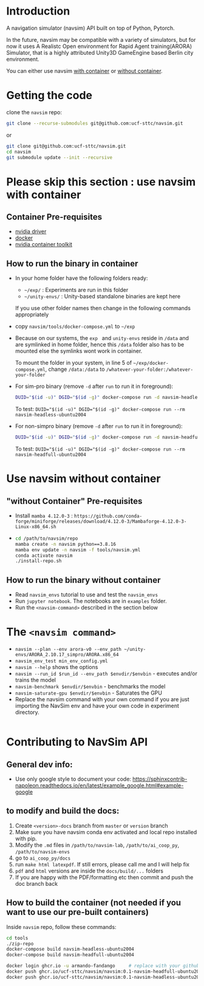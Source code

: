 # Introduction 
A navigation simulator (navsim) API built on top of Python, Pytorch.

In the future, navsim may be compatible with a variety of simulators, but for now it uses A Realistc Open environment for Rapid Agent training(ARORA) Simulator, that is a highly attributed Unity3D GameEngine based Berlin city environment.

You can either use navsim [with container](#use-navsim-with-container) or [without container](#use-navsim-without-container).

# Getting the code

clone the `navsim` repo:

```sh
git clone --recurse-submodules git@github.com:ucf-sttc/navsim.git
```
or
```sh
git clone git@github.com:ucf-sttc/navsim.git
cd navsim
git submodule update --init --recursive
```


# Please skip this section : use navsim with container

## Container Pre-requisites

* [nvidia driver](https://github.com/NVIDIA/nvidia-docker/wiki/Frequently-Asked-Questions#how-do-i-install-the-nvidia-driver)
* [docker](https://docs.docker.com/get-docker/)
* [nvidia container toolkit](https://github.com/NVIDIA/nvidia-docker)

## How to run the binary in container

* In your home folder have the following folders ready:
  * `~/exp/` : Experiments are run in this folder
  * `~/unity-envs/` : Unity-based standalone binaries are kept here

  If you use other folder names then change in the following commands appropriately

* copy `navsim/tools/docker-compose.yml` to `~/exp`

* Because on our systems, the `exp ` and `unity-envs` reside in `/data` and are symlinked in home folder, hence this `/data` folder also has to be mounted else the symlinks wont work in container. 

  To mount the folder in your system, in line 5 of `~/exp/docker-compose.yml`, change `/data:/data` to `/whatever-your-folder:/whatever-your-folder`

* For sim-pro binary (remove `-d` after `run` to run it in foreground):

  ```sh
  DUID="$(id -u)" DGID="$(id -g)" docker-compose run -d navsim-headless-ubuntu2004 <navsim command>
  ```

  To test: `DUID="$(id -u)" DGID="$(id -g)" docker-compose run --rm navsim-headless-ubuntu2004`

* For non-simpro binary (remove `-d` after `run` to run it in foreground):

  ```sh
  DUID="$(id -u)" DGID="$(id -g)" docker-compose run -d navsim-headfull-ubuntu2004 <navsim command>
  ```

  To test: `DUID="$(id -u)" DGID="$(id -g)" docker-compose run --rm navsim-headfull-ubuntu2004`

# Use navsim without container

## "without Container" Pre-requisites

* Install `mamba 4.12.0-3` : `https://github.com/conda-forge/miniforge/releases/download/4.12.0-3/Mambaforge-4.12.0-3-Linux-x86_64.sh`
* ```sh
  cd /path/to/navsim/repo
  mamba create -n navsim python==3.8.16
  mamba env update -n navsim -f tools/navsim.yml
  conda activate navsim
  ./install-repo.sh
  ```
## How to run the binary without container

* Read `navsim_envs` tutorial to use and test the `navsim_envs`
* Run `jupyter notebook`. The notebooks are in `examples` folder.
* Run the `<navsim-command>` described in the section below

# The `<navsim command>`

* `navsim --plan --env arora-v0 --env_path ~/unity-envs/ARORA_2.10.17_simpro/ARORA.x86_64`
* `navsim_env_test min_env_config.yml`
* `navsim --help` shows the options
* `navsim --run_id $run_id --env_path $envdir/$envbin` - executes and/or trains the model
* `navsim-benchmark $envdir/$envbin` - benchmarks the model
* `navsim-saturate-gpu $envdir/$envbin` - Saturates the GPU
* Replace the navsim command with your own command if you are just importing
  the NavSim env and have your own code in experiment directory.

```{program-output} navsim --help

```

# Contributing to NavSim API

## General dev info:
* Use only google style to document your code:
  https://sphinxcontrib-napoleon.readthedocs.io/en/latest/example_google.html#example-google

## to modify and build the docs:

1. Create `<version>-docs` branch from `master` or `version` branch
2. Make sure you have navsim conda env activated and local repo installed with pip.
3. Modify the `.md` files in `/path/to/navsim-lab`, `/path/to/ai_coop_py`, `/path/to/navsim-envs`
4. go to `ai_coop_py/docs`
5. run `make html latexpdf`. If still errors, please call me and I will help fix
6. `pdf` and `html` versions are inside the `docs/build/...` folders
7. If you are happy with the PDF/formatting etc then commit and push the doc branch back

## How to build the container (not needed if you want to use our pre-built containers)

Inside `navsim` repo, follow these commands:

```sh
cd tools
./zip-repo
docker-compose build navsim-headless-ubuntu2004
docker-compose build navsim-headfull-ubuntu2004

docker login ghcr.io -u armando-fandango     # replace with your github login and pat
docker push ghcr.io/ucf-sttc/navsim/navsim:0.1-navsim-headfull-ubuntu2004
docker push ghcr.io/ucf-sttc/navsim/navsim:0.1-navsim-headless-ubuntu2004
```
